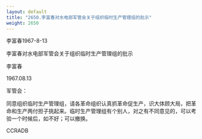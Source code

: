 ```yaml
---
layout: default
title: "2650.李富春对水电部军管会关于组织临时生产管理组的批示"
weight: 2650
---
```


李富春1967-8-13

李富春对水电部军管会关于组织临时生产管理组的批示

李富春

1967.08.13

军管会：

同意组织临时生产管理组，请各革命组织认真抓革命促生产，识大体顾大局，把革命和生产两付担子挑起来。临时生产管理组有个别人，对之有不同意见的，可以考验一个时候后，如不好；可以撤换。

CCRADB

